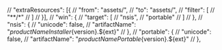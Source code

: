 // "extraResources": [{
// "from": "assets/",
// "to": "assets/",
// "filter": [
// "**/*"
// ]
// }],
// "win": {
// "target": [
// "nsis",
// "portable"
// ]
// },
// "nsis": {
// "unicode": false,
// "artifactName": "${productName}Installer${version}.${ext}"
		// },
		// "portable": {
		// 	"unicode": false,
		// 	"artifactName": "${productName}Portable${version}.${ext}"
// },
